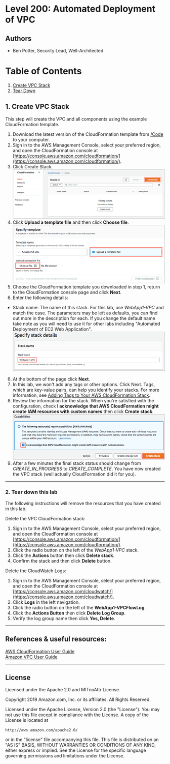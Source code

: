 ﻿# Level 200: Automated Deployment of VPC

## Authors
- Ben Potter, Security Lead, Well-Architected
# Table of Contents
1. [Create VPC Stack](#create_vpc_stack)
2. [Tear Down](#tear_down)

## 1. Create VPC Stack <a name="create_vpc_stack"></a>
This step will create the VPC and all components using the example CloudFormation template.
1. Download the latest version of the CloudFormation template from [/Code](Code/) to your computer.
2. Sign in to the AWS Management Console, select your preferred region, and open the CloudFormation console at [https://console.aws.amazon.com/cloudformation/](https://console.aws.amazon.com/cloudformation/).
3. Click Create Stack.  
![cloudformation-createstack-1](Images/cloudformation-createstack-1.png)  
4. Click **Upload a template file** and then click **Choose file**.  
![cloudformation-createstack-2](Images/cloudformation-createstack-2.png)  
5. Choose the CloudFormation template you downloaded in step 1, return to the CloudFormation console page and click **Next**.
5. Enter the following details:
  * Stack name: The name of this stack. For this lab, use *WebApp1-VPC* and match the case.
  The parameters may be left as defaults, you can find out more in the description for each. If you change the default name take note as you will need to use it for other labs including "Automated Deployment of EC2 Web Application".
![cloudformation-vpc-params](Images/cloudformation-vpc-params.png)  
6. At the bottom of the page click **Next**.  
7. In this lab, we won't add any tags or other options. Click Next. Tags, which are key-value pairs, can help you identify your stacks. For more information, see [Adding Tags to Your AWS CloudFormation Stack](http://docs.aws.amazon.com/AWSCloudFormation/latest/UserGuide//cfn-console-add-tags.html).
8. Review the information for the stack. When you're satisfied with the configuration, check **I acknowledge that AWS CloudFormation might create IAM resources with custom names** then click **Create stack**.  
![cloudformation-vpc-createstack-final](Images/cloudformation-vpc-createstack-final.png)  
9. After a few minutes the final stack status should change from *CREATE_IN_PROGRESS* to *CREATE_COMPLETE*.
You have now created the VPC stack (well actually CloudFormation did it for you).

***

### 2. Tear down this lab
The following instructions will remove the resources that you have created in this lab.

Delete the VPC CloudFormation stack:
1. Sign in to the AWS Management Console, select your preferred region, and open the CloudFormation console at [https://console.aws.amazon.com/cloudformation/](https://console.aws.amazon.com/cloudformation/).
2. Click the radio button on the left of the *WebApp1-VPC* stack.
3. Click the **Actions** button then click **Delete stack**.
4. Confirm the stack and then click **Delete** button.

Delete the CloudWatch Logs:
1. Sign in to the AWS Management Console, select your preferred region, and open the CloudFormation console at [https://console.aws.amazon.com/cloudwatch/](https://console.aws.amazon.com/cloudwatch/).
2. Click **Logs** in the left navigation.
3. Click the radio button on the left of the **WebApp1-VPCFlowLog**.
4. Click the **Actions Button** then click **Delete Log Group**.
5. Verify the log group name then click **Yes, Delete**.

***

## References & useful resources:
[AWS CloudFormation User Guide](https://docs.aws.amazon.com/AWSCloudFormation/latest/UserGuide/Welcome.html)  
[Amazon VPC User Guide](https://docs.aws.amazon.com/vpc/latest/userguide/what-is-amazon-vpc.html)  


***

## License
Licensed under the Apache 2.0 and MITnoAttr License. 

Copyright 2019 Amazon.com, Inc. or its affiliates. All Rights Reserved.

Licensed under the Apache License, Version 2.0 (the "License"). You may not use this file except in compliance with the License. A copy of the License is located at

    http://aws.amazon.com/apache2.0/

or in the "license" file accompanying this file. This file is distributed on an "AS IS" BASIS, WITHOUT WARRANTIES OR CONDITIONS OF ANY KIND, either express or implied. See the License for the specific language governing permissions and limitations under the License.
